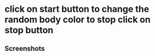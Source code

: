 <h1>click on start button to change the random body color to stop click on stop button</h1>
<h2>Screenshots</h2>